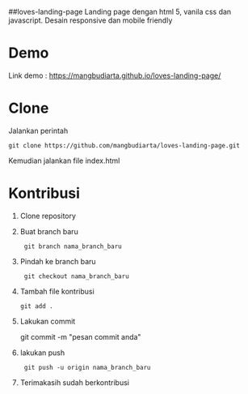 ##loves-landing-page
Landing page dengan html 5, vanila css dan javascript. Desain responsive dan mobile friendly

# Demo
Link demo : https://mangbudiarta.github.io/loves-landing-page/

# Clone
Jalankan perintah

    git clone https://github.com/mangbudiarta/loves-landing-page.git

Kemudian jalankan file index.html

# Kontribusi
1. Clone repository
2. Buat branch baru
   ```
    git branch nama_branch_baru
   ```
4. Pindah ke branch baru
   ```
    git checkout nama_branch_baru
   ```
6. Tambah file kontribusi
    ```
    git add .
    ```
7. Lakukan commit
   
    git commit -m "pesan commit anda"

8. lakukan push
   ```
    git push -u origin nama_branch_baru
    ```
10. Terimakasih sudah berkontribusi 
